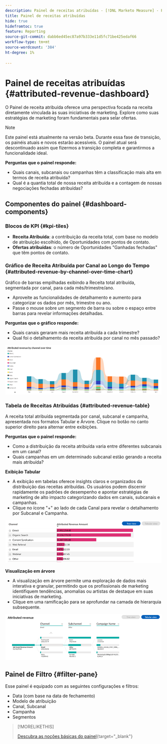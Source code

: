 ```yaml
---
description: Painel de receitas atribuídas - [!DNL Marketo Measure] - Produto
title: Painel de receitas atribuídas
hide: true
hidefromtoc: true
feature: Reporting
source-git-commit: dabb6ed45ec87a97b333e11d5fc71be425edaf66
workflow-type: tm+mt
source-wordcount: '384'
ht-degree: 1%

---
```


# Painel de receitas atribuídas {#attributed-revenue-dashboard}

O Painel de receita atribuída oferece uma perspectiva focada na receita diretamente vinculada às suas iniciativas de marketing. Explore como suas estratégias de marketing foram fundamentais para selar ofertas.

>[!NOTE]
>
>Este painel está atualmente na versão beta. Durante essa fase de transição, os painéis atuais e novos estarão acessíveis. O painel atual será descontinuado assim que fizermos a transição completa e garantirmos a funcionalidade ideal.

**Perguntas que o painel responde:**

* Quais canais, subcanais ou campanhas têm a classificação mais alta em termos de receita atribuída?
* Qual é a quantia total de nossa receita atribuída e a contagem de nossas negociações fechadas atribuídas?

## Componentes do painel {#dashboard-components}

### Blocos de KPI {#kpi-tiles}

* **Receita Atribuída**: a contribuição da receita total, com base no modelo de atribuição escolhido, de Oportunidades com pontos de contato.
* **Ofertas atribuídas**: o número de Oportunidades &quot;Ganhadas fechadas&quot; que têm pontos de contato.

### Gráfico de Receita Atribuída por Canal ao Longo do Tempo {#attributed-revenue-by-channel-over-time-chart}

Gráfico de barras empilhadas exibindo a Receita total atribuída, segmentada por canal, para cada mês/trimestre/ano.

* Aproveite as funcionalidades de detalhamento e aumento para categorizar os dados por mês, trimestre ou ano.
* Passe o mouse sobre um segmento de barra ou sobre o espaço entre barras para revelar informações detalhadas.

**Perguntas que o gráfico responde:**

* Quais canais geraram mais receita atribuída a cada trimestre?
* Qual foi o detalhamento da receita atribuída por canal no mês passado?

![](assets/attributed-revenue-dashboard-1.png)

### Tabela de Receitas Atribuídas {#attributed-revenue-table}

A receita total atribuída segmentada por canal, subcanal e campanha, apresentada nos formatos Tabular e Árvore. Clique no botão no canto superior direito para alternar entre exibições.

**Perguntas que o painel responde:**

* Como a distribuição da receita atribuída varia entre diferentes subcanais em um canal?
* Quais campanhas em um determinado subcanal estão gerando a receita mais atribuída?

**Exibição Tabular**

* A exibição em tabelas oferece insights claros e organizados da distribuição das receitas atribuídas. Os usuários podem discernir rapidamente os padrões de desempenho e apontar estratégias de marketing de alto impacto categorizando dados em canais, subcanais e campanhas.
* Clique no ícone &quot;+&quot; ao lado de cada Canal para revelar o detalhamento por Subcanal e Campanha.

![](assets/attributed-revenue-dashboard-2.png)

**Visualização em árvore**

* A visualização em árvore permite uma exploração de dados mais interativa e granular, permitindo que os profissionais de marketing identifiquem tendências, anomalias ou artistas de destaque em suas iniciativas de marketing.
* Clique em uma ramificação para se aprofundar na camada de hierarquia subsequente.

![](assets/attributed-revenue-dashboard-3.png)

## Painel de Filtro {#filter-pane}

Esse painel é equipado com as seguintes configurações e filtros:

* Data (com base na data de fechamento)
* Modelo de atribuição
* Canal, Subcanal
* Campanha
* Segmentos

>[!MORELIKETHIS]
>
>[Descubra as noções básicas do painel](/help/marketo-measure-discover-ui/dashboards/discover-dashboard-basics.md){target="_blank"}
